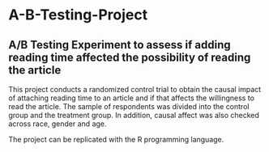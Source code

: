 # A-B-Testing-Project
## A/B Testing Experiment to assess if adding reading time affected the possibility of reading the article

This project conducts a randomized control trial to obtain the causal impact of attaching reading time to an article and if that affects the willingness to read the article.
The sample of respondents was divided into the control group and the treatment group. In addition, causal affect was also checked across race, gender and age.

The project can be replicated with the R programming language.
